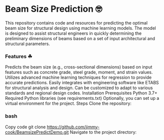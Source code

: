 # Beam Size Prediction  🤓
This repository contains code and resources for predicting the optimal beam size for structural design using machine learning models. The model is designed to assist structural engineers in quickly determining the preliminary dimensions of beams based on a set of input architectural and structural parameters.

### Features ☘
Predicts the beam size (e.g., cross-sectional dimensions) based on input features such as concrete grade, steel grade, moment, and strain values.
Utilizes advanced machine learning techniques for regression to provide accurate predictions.
Easily integrates with engineering software like ETABS for structural analysis and design.
Can be customized to adapt to various standards and regional design codes.
Installation
Prerequisites
Python 3.7+
Required Python libraries (see requirements.txt)
Optionally, you can set up a virtual environment for the project.
Steps
Clone the repository:

### bash
Copy code
git clone https://github.com/jimmy-cook/BeamsizePredictDemo.git
Navigate to the project directory:

